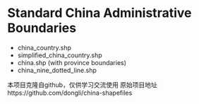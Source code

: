 # Standard China Administrative Boundaries

- china\_country.shp
- simplified\_china\_country.shp
- china.shp (with province boundaries)
- china\_nine\_dotted\_line.shp

本项目克隆自github，仅供学习交流使用
原始项目地址https://github.com/dongli/china-shapefiles
